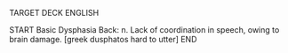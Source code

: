 TARGET DECK
ENGLISH

START
Basic
Dysphasia
Back: n. Lack of coordination in speech, owing to brain damage. [greek dusphatos hard to utter]
END
